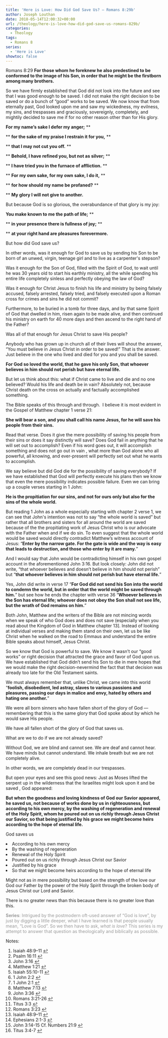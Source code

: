 ```yaml
---
title: 'Here is Love: How Did God Save Us? – Romans 8:29b'
author: Joseph Louthan
date: 2018-05-14T12:00:32+00:00
url: /theology/here-is-love-how-did-god-save-us-romans-829b/
categories:
  - Theology
tags:
  - Romans 8
series:
  - 'Here is Love'
showtoc: false
---
```

<span style="font-weight: 400;">Romans 8:29</span> **For those whom he foreknew he also predestined to be conformed to the image of his Son, in order that he might be the firstborn among many brothers.**

<span style="font-weight: 400;">So we have firmly established that God did not look into the future and see that I was good enough to be saved. I did not make the right decision to be saved or do a bunch of “good” works to be saved. We now know that from eternally past, God looked upon me and saw my wickedness, my evilness, my sins, and trespasses and graciously, sovereignly, completely, and mightily decided to save me if for no other reason other than for His glory.</span>

**For my name’s sake I defer my anger;** **

** **for the sake of my praise I restrain it for you,** **

** **that I may not cut you off.** **

** **Behold, I have refined you, but not as silver;** **

** **I have tried you in the furnace of affliction.** **

** **For my own sake, for my own sake, I do it,** **

** **for how should my name be profaned?** **

** **My glory I will not give to another.** <span style="font-weight: 400;"><a class="simple-footnote" title="Isaiah 48:9–11" id="return-note-3318-1" href="#note-3318-1"></a></span>

<span style="font-weight: 400;">But because God is so glorious, the overabundance of that glory is my joy:</span>

**You make known to me the path of life;** **

** **in your presence there is fullness of joy;** **

** **at your right hand are pleasures forevermore.** <span style="font-weight: 400;"><a class="simple-footnote" title="Psalm 16:11" id="return-note-3318-2" href="#note-3318-2"></a></span>

But how did God save us?

In other words, was it enough for God to save us by sending his Son to be born of an unwed, virgin, teenage girl and to live as a carpenter's stepson?

Was it enough for the Son of God, filled with the Spirit of God, to wait until he was 30 years old to start his earthly ministry, all the while spending his entire life completely sinless and perfectly obeying the law of God?

Was it enough for Christ Jesus to finish his life and ministry by being<span style="font-weight: 400; color: #ff6600;"> </span><span style="font-weight: 400;">falsely accused, falsely arrested, falsely tried, and falsely executed upon a Roman cross for crimes and sins he did not commit? </span>

<span style="font-weight: 400;">Furthermore, to be buried in a tomb for three days, and by that same Spirit of God that dwelled in him, risen again to be made alive, and then continued his ministry on earth for 40 more days and then ascend to the right hand of the Father?</span>

Was all of that enough for Jesus Christ to save His people?

<span style="font-weight: 400;">Anybody who has grown up in church all of their lives will shout the answer, “You must believe in Jesus Christ in order to be saved!” That is the answer. Just believe in the one who lived and died for you and you shall be saved.</span>

**For God so loved the world, that he gave his only Son, that whoever believes in him should not perish but have eternal life.** <span style="font-weight: 400;"><a class="simple-footnote" title="John 3:16" id="return-note-3318-3" href="#note-3318-3"></a></span>

<span style="font-weight: 400;">But let us think about this: what if Christ came to live and die and no one believed? Would his life and death be in vain? Absolutely not, because Christ death on the cross on actually and factually accomplished something.</span>

<span style="font-weight: 400;">The Bible speaks of this through and through.  I believe it is most evident in the Gospel of Matthew chapter 1 verse 21:</span>

**She will bear a son, and you shall call his name Jesus, for he will save his people from their sins.** <span style="font-weight: 400;"><a class="simple-footnote" title="Matthew 1:21" id="return-note-3318-4" href="#note-3318-4"></a></span>

<span style="font-weight: 400;">Read that verse. Does it give the mere possibility of saving his people from their sins or does it say distinctly will save? Does God fail in anything that he will set out to accomplish? Even if his word goes out, it will accomplish something and does not go out in vain <a class="simple-footnote" title="Isaiah 55:10-11" id="return-note-3318-5" href="#note-3318-5"></a>, what more than God alone who all powerful, all knowing, and ever-present will perfectly set out what he wants to accomplish.</span>

<span style="font-weight: 400;">We say believe but did God die for the possibility of saving everybody? If we have established that God will perfectly execute his plans then we know that even the mere possibility indicates possible failure. Even we can bring up a couple verses starting in 1 John:</span>

**He is the propitiation for our sins, and not for ours only but also for the sins of the whole world.** <span style="font-weight: 400;"><a class="simple-footnote" title="1 John 2:2" id="return-note-3318-6" href="#note-3318-6"></a></span>

<span style="font-weight: 400;">But reading 1 John as a whole especially starting with chapter 2 verse 1, we can see that John's intention was not to say “the whole world is saved” but rather that all brothers and sisters for all around the world are saved because of the the propitiating work of Jesus Christ who is our advocate with the Father when and if we do sin. <a class="simple-footnote" title="1 John 2:1" id="return-note-3318-7" href="#note-3318-7"></a> To even suggest that the whole world would be saved would directly contradict Matthew’s witness account of Jesus: “</span>**Enter by the narrow gate. For the gate is wide and the way is easy that leads to destruction, and those who enter by it are many.**<span style="font-weight: 400;">” <a class="simple-footnote" title="Matthew 7:13" id="return-note-3318-8" href="#note-3318-8"></a></span>

<span style="font-weight: 400;">And I would say that John would be contradicting himself in his own gospel account in the aforementioned John 3:16. But l</span><span style="font-weight: 400;">ook closely: John did not write, “that whoever believes and doesn’t believe in him should not perish” but “</span>**that whoever believes in him should not perish but have eternal life.**<span style="font-weight: 400;">”</span>

<span style="font-weight: 400;">Yes, John did write in verse 17 “</span>**For God did not send his Son into the world to condemn the world, but in order that the world might be saved through him.**<span style="font-weight: 400;">” but see how he ends the chapter with verse 36 “</span>**Whoever believes in the Son has eternal life; whoever does not obey the Son shall not see life, but the wrath of God remains on him.**<span style="font-weight: 400;">” <a class="simple-footnote" title="John 3:36" id="return-note-3318-9" href="#note-3318-9"></a></span>

<span style="font-weight: 400;">Both John, Matthew and the writers of the Bible are not mincing words when we speak of who God does and does not save (especially when you read about the Kingdom of God in Matthew chapter 13]. Instead of looking at individual verses and making them stand on their own, let us be like Christ when he walked on the road to Emmaus and understand the entire Bible speaks about himself, Jesus Christ.</span>

<span style="font-weight: 400;">So we know that God is powerful to save. We know it wasn’t our “good works” or right decision that attracted the grace and favor of God upon us. We have established that God didn’t send his Son to die in mere hopes that we would make the right decision-nevermind the fact that that decision was already too late for the Old Testament saints. <a class="simple-footnote" title="Romans 3:21-26" id="return-note-3318-10" href="#note-3318-10"></a></span>

<span style="font-weight: 400;">We must always remember that, unlike Christ, we came into this world “<strong>foolish, disobedient, led astray, slaves to various passions and pleasures, passing our days in malice and envy, hated by others and hating one another.</strong>” <a class="simple-footnote" title="Titus 3:3" id="return-note-3318-11" href="#note-3318-11"></a></span>

<span style="font-weight: 400;">We were all born sinners who have fallen short of the glory of God <a class="simple-footnote" title="Romans 3:23" id="return-note-3318-12" href="#note-3318-12"></a>&#8212; remembering that this is the same glory that God spoke about by which he would save His people. <a class="simple-footnote" title="Isaiah 48:9–11" id="return-note-3318-13" href="#note-3318-13"></a></span>

<span style="font-weight: 400;">We have all fallen short of the glory of God that saves us.</span>

<span style="font-weight: 400;">What are we to do if we are not already saved?</span>

<span style="font-weight: 400;">Without God, we are blind and cannot see. We are deaf and cannot hear. We have minds but cannot understand. We inhale breath but we are not completely alive.</span>

<span style="font-weight: 400;">In other words, we are completely dead in our trespasses. <a class="simple-footnote" title="Ephesians 2:1-3" id="return-note-3318-14" href="#note-3318-14"></a></span>

<span style="font-weight: 400;">But open your eyes and see this good news: </span><span style="font-weight: 400;">Just as Moses lifted the serpent up in the wilderness that the Israelites might look upon it and be saved <a class="simple-footnote" title="John 3:14-15 Cf. Numbers 21:9" id="return-note-3318-15" href="#note-3318-15"></a>, God appeared:</span>

**But when the goodness and loving kindness of God our Savior appeared, he saved us, not because of works done by us in righteousness, but according to his own mercy, by the washing of regeneration and renewal of the Holy Spirit, whom he poured out on us richly through Jesus Christ our Savior, so that being justified by his grace we might become heirs according to the hope of eternal life.** <span style="font-weight: 400;"><a class="simple-footnote" title="Titus 3:4-7" id="return-note-3318-16" href="#note-3318-16"></a></span>

<span style="font-weight: 400;">God saves us</span>

<li style="font-weight: 400;">
  <span style="font-weight: 400;">According to his own mercy</span>
</li>
<li style="font-weight: 400;">
  <span style="font-weight: 400;">By the washing of regeneration</span>
</li>
<li style="font-weight: 400;">
  <span style="font-weight: 400;">Renewal of the Holy Spirit</span>
</li>
<li style="font-weight: 400;">
  <span style="font-weight: 400;">Poured out on us richly through Jesus Christ our Savior</span>
</li>
<li style="font-weight: 400;">
  <span style="font-weight: 400;">Justified by his grace</span>
</li>
<li style="font-weight: 400;">
  <span style="font-weight: 400;">So that we might become heirs according to the hope of eternal life</span>
</li>

<span style="font-weight: 400;">Might not as in mere possibility but based on the strength of the love our God our Father by the power of the Holy Spirit through the broken body of Jesus Christ our Lord and Savior.</span>

<span style="font-weight: 400;">There is no greater news than this because there is no greater love than this.</span>

<span style="color: #999999;"><b>Series</b><span style="font-weight: 400;">: Intrigued by the postmodern oft-used answer of “God is love”, by just by digging a little deeper, what I have learned is that people usually mean, “Love is God”. So we then have to ask, </span><i><span style="font-weight: 400;">what is love</span></i><span style="font-weight: 400;">? This series is my attempt to answer that question as theologically and biblically as possible.</span></span>

<div class="simple-footnotes">
  <p class="notes">
    Notes:
  </p>

  <ol>
    <li id="note-3318-1">
      Isaiah 48:9–11 <a href="#return-note-3318-1">&#8617;</a>
    </li>
    <li id="note-3318-2">
      Psalm 16:11 <a href="#return-note-3318-2">&#8617;</a>
    </li>
    <li id="note-3318-3">
      John 3:16 <a href="#return-note-3318-3">&#8617;</a>
    </li>
    <li id="note-3318-4">
      Matthew 1:21 <a href="#return-note-3318-4">&#8617;</a>
    </li>
    <li id="note-3318-5">
      Isaiah 55:10-11 <a href="#return-note-3318-5">&#8617;</a>
    </li>
    <li id="note-3318-6">
      1 John 2:2 <a href="#return-note-3318-6">&#8617;</a>
    </li>
    <li id="note-3318-7">
      1 John 2:1 <a href="#return-note-3318-7">&#8617;</a>
    </li>
    <li id="note-3318-8">
      Matthew 7:13 <a href="#return-note-3318-8">&#8617;</a>
    </li>
    <li id="note-3318-9">
      John 3:36 <a href="#return-note-3318-9">&#8617;</a>
    </li>
    <li id="note-3318-10">
      Romans 3:21-26 <a href="#return-note-3318-10">&#8617;</a>
    </li>
    <li id="note-3318-11">
      Titus 3:3 <a href="#return-note-3318-11">&#8617;</a>
    </li>
    <li id="note-3318-12">
      Romans 3:23 <a href="#return-note-3318-12">&#8617;</a>
    </li>
    <li id="note-3318-13">
      Isaiah 48:9–11 <a href="#return-note-3318-13">&#8617;</a>
    </li>
    <li id="note-3318-14">
      Ephesians 2:1-3 <a href="#return-note-3318-14">&#8617;</a>
    </li>
    <li id="note-3318-15">
      John 3:14-15 Cf. Numbers 21:9 <a href="#return-note-3318-15">&#8617;</a>
    </li>
    <li id="note-3318-16">
      Titus 3:4-7 <a href="#return-note-3318-16">&#8617;</a>
    </li>
  </ol>
</div>